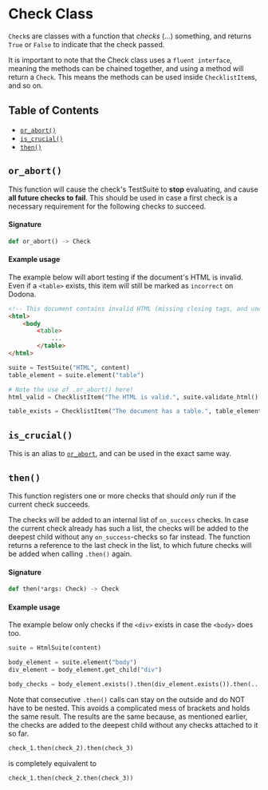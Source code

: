 # Check Class

`Check`s are classes with a function that *checks* (...) something, and returns `True` or `False` to indicate that the check passed.

It is important to note that the Check class uses a `fluent interface`, meaning the methods can be chained together, and using a method will return a `Check`. This means the methods can be used inside `ChecklistItem`s, and so on.

## Table of Contents

- [`or_abort()`](#or_abort)
- [`is_crucial()`](#is_crucial)
- [`then()`](#then)

## `or_abort()`

This function will cause the check's TestSuite to **stop** evaluating, and cause **all future checks to fail**. This should be used in case a first check is a necessary requirement for the following checks to succeed.

#### Signature

```python
def or_abort() -> Check
```

#### Example usage

The example below will abort testing if the document's HTML is invalid. Even if a `<table>` exists, this item will still be marked as `incorrect` on Dodona.

```html
<!-- This document contains invalid HTML (missing closing tags, and unclosed elements) -->
<html>
    <body
        <table>
            ...
        </table>
</html>
```

```python
suite = TestSuite("HTML", content)
table_element = suite.element("table")

# Note the use of .or_abort() here!
html_valid = ChecklistItem("The HTML is valid.", suite.validate_html().or_abort())

table_exists = ChecklistItem("The document has a table.", table_element.exists())
```

## `is_crucial()`

This is an alias to [`or_abort`](#or_abort), and can be used in the exact same way.

## `then()`

This function registers one or more checks that should *only* run if the current check succeeds.

The checks will be added to an internal list of `on_success` checks. In case the current check already has such a list, the checks will be added to the deepest child without any `on_success`-checks so far instead. The function returns a reference to the last check in the list, to which future checks will be added when calling `.then()` again.

#### Signature

```python
def then(*args: Check) -> Check
```

#### Example usage

The example below only checks if the `<div>` exists in case the `<body>` does too.

```python
suite = HtmlSuite(content)

body_element = suite.element("body")
div_element = body_element.get_child("div")

body_checks = body_element.exists().then(div_element.exists()).then(...).then(...)
```

Note that consecutive `.then()` calls can stay on the outside and do NOT have to be nested. This avoids a complicated mess of brackets and holds the same result. The results are the same because, as mentioned earlier, the checks are added to the deepest child without any checks attached to it so far.

```python
check_1.then(check_2).then(check_3)
```

is completely equivalent to

```python
check_1.then(check_2.then(check_3))
```

